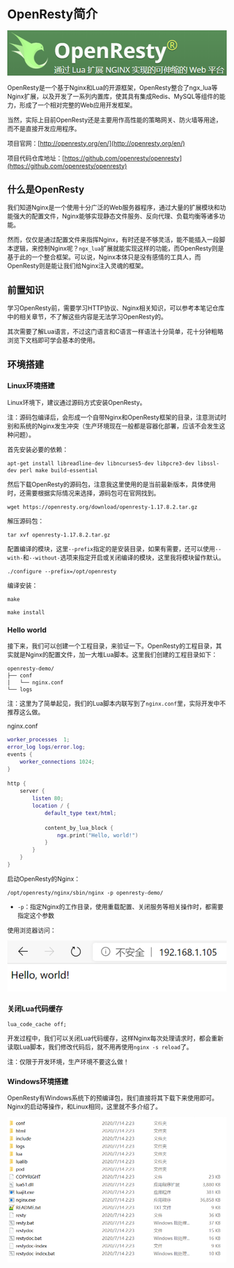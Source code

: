 # OpenResty简介

![](res/3.png)

OpenResty是一个基于Nginx和Lua的开源框架，OpenResty整合了ngx_lua等Nginx扩展，以及开发了一系列内置库，使其具有集成Redis、MySQL等组件的能力，形成了一个相对完整的Web应用开发框架。

当然，实际上目前OpenResty还是主要用作高性能的策略网关、防火墙等用途，而不是直接开发应用程序。

项目官网：[http://openresty.org/en/](http://openresty.org/en/)

项目代码仓库地址：[https://github.com/openresty/openresty](https://github.com/openresty/openresty)

## 什么是OpenResty

我们知道Nginx是一个使用十分广泛的Web服务器程序，通过大量的扩展模块和功能强大的配置文件，Nginx能够实现静态文件服务、反向代理、负载均衡等诸多功能。

然而，仅仅是通过配置文件来指挥Nginx，有时还是不够灵活，能不能插入一段脚本逻辑，来控制Nginx呢？`ngx_lua`扩展就能实现这样的功能，而OpenResty则是基于此的一个整合框架。可以说，Nginx本体只是没有感情的工具人，而OpenResty则是能让我们给Nginx注入灵魂的框架。

## 前置知识

学习OpenResty前，需要学习HTTP协议、Nginx相关知识，可以参考本笔记仓库中的相关章节，不了解这些内容是无法学习OpenResty的。

其次需要了解Lua语言，不过这门语言和C语言一样语法十分简单，花十分钟粗略浏览下文档即可学会基本的使用。

## 环境搭建

### Linux环境搭建

Linux环境下，建议通过源码方式安装OpenResty。

注：源码包编译后，会形成一个自带Nginx和OpenResty框架的目录，注意测试时别和系统的Nginx发生冲突（生产环境现在一般都是容器化部署，应该不会发生这种问题）。

首先安装必要的依赖：

```
apt-get install libreadline-dev libncurses5-dev libpcre3-dev libssl-dev perl make build-essential
```

然后下载OpenResty的源码包，注意我这里使用的是当前最新版本，具体使用时，还需要根据实际情况来选择，源码包可在官网找到。

```
wget https://openresty.org/download/openresty-1.17.8.2.tar.gz
```

解压源码包：

```
tar xvf openresty-1.17.8.2.tar.gz
```

配置编译的模块，这里`--prefix`指定的是安装目录，如果有需要，还可以使用`--with-`和`--without-`选项来指定开启或关闭编译的模块，这里我将模块留作默认。

```
./configure --prefix=/opt/openresty
```

编译安装：

```
make
```

```
make install
```

### Hello world

接下来，我们可以创建一个工程目录，来验证一下。OpenResty的工程目录，其实就是Nginx的配置文件，加一大堆Lua脚本。这里我们创建的工程目录如下：

```
openresty-demo/
├── conf
│   └── nginx.conf
└── logs
```

注：这里为了简单起见，我们的Lua脚本内联写到了`nginx.conf`里，实际开发中不推荐这么做。

nginx.conf
```lua
worker_processes  1;
error_log logs/error.log;
events {
    worker_connections 1024;
}

http {
    server {
        listen 80;
        location / {
            default_type text/html;

            content_by_lua_block {
                ngx.print("Hello, world!")
            }
        }
    }
}
```

启动OpenResty的Nginx：

```
/opt/openresty/nginx/sbin/nginx -p openresty-demo/
```

* `-p`：指定Nginx的工作目录，使用重载配置、关闭服务等相关操作时，都需要指定这个参数

使用浏览器访问：

![](res/1.png)

### 关闭Lua代码缓存

```
lua_code_cache off;
```

开发过程中，我们可以关闭Lua代码缓存，这样Nginx每次处理请求时，都会重新读取Lua脚本，我们修改代码后，就不用再使用`nginx -s reload`了。

注：仅限于开发环境，生产环境不要这么做！

### Windows环境搭建

OpenResty有Windows系统下的预编译包，我们直接将其下载下来使用即可。Nginx的启动等操作，和Linux相同，这里就不多介绍了。

![](res/2.png)
